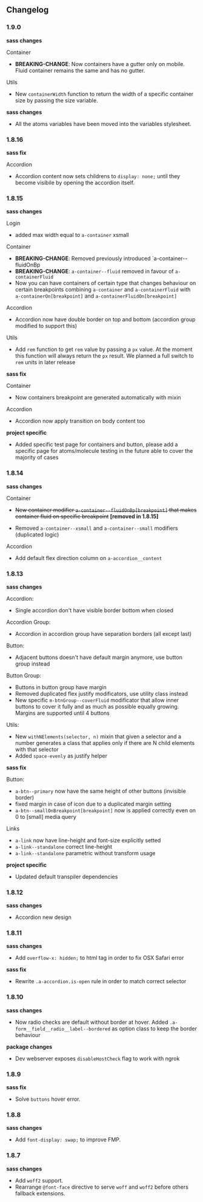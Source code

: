 ## Changelog

### 1.9.0
**sass changes**

Container
- **BREAKING-CHANGE**: Now containers have a gutter only on mobile. Fluid container remains the same and has no gutter.

Utils
- New `containerWidth` function to return the width of a specific container size by passing the size variable. 

**sass changes**
- All the atoms variables have been moved into the variables stylesheet.

### 1.8.16
**sass fix**

Accordion
- Accordion content now sets childrens to `display: none;` until they become visibile by opening the accordion itself.

### 1.8.15
**sass changes**

Login
- added max width equal to `a-container` xsmall

Container
- **BREAKING-CHANGE**: Removed previously introduced `a-container--fluidOnBp
- **BREAKING-CHANGE**: `a-container--fluid` removed in favour of `a-containerFluid` 
- Now you can have containers of certain type that changes behaviour on certain breakpoints combining `a-container` and `a-containerFluid` with `a-containerOn[breakpoint]` and `a-containerFluidOn[breakpoint]` 

Accordion
- Accordion now have double border on top and bottom (accordion group modified to support this)

Utils
- Add `rem` function to get `rem` value by passing a `px` value. At the moment this function will always return the `px` result. We planned a full switch to `rem` units in later release


**sass fix** 

Container
- Now containers breakpoint are generated automatically with mixin

Accordion
- Accordion now apply transition on body content too

**project specific**
- Added specific test page for containers and button, please add a specific page for atoms/molecule testing in the future able to cover the majority of cases 

### 1.8.14
**sass changes**

Container
- ~~New container modifier `a-container--fluidOnBp[breakpoint]` that makes container fluid on specific breakpoint~~ **[removed in 1.8.15]**

- Removed `a-container--xsmall` and `a-container--small` modifiers (duplicated logic)

Accordion
- Add default flex direction column on `a-accordion__content`

### 1.8.13
**sass changes**

Accordion:
- Single accordion don't have visible border bottom when closed

Accordion Group:
- Accordion in accordion group have separation borders (all except last)

Button:
- Adjacent buttons doesn't have default margin anymore, use button group instead

Button Group:
- Buttons in button group have margin
- Removed duplicated flex justify modificators, use utility class instead
- New specific `m-btnGroup--coverFluid` modificator that allow inner buttons to cover it fully and as much as possible equally growing. Margins are supported until 4 buttons

Utils:
- New `withNElements(selector, n)` mixin that given a selector and a number generates a class that applies only if there are N child elements with that selector
- Added `space-evenly` as justify helper

**sass fix**

Button:
- `a-btn--primary` now have the same height of other buttons (invisible border)
- fixed margin in case of icon due to a duplicated margin setting
- `a-btn--smallOnBreakpoint[breakpoint]` now is applied correctly even on 0 to [small] media query

Links
- `a-link` now have line-height and font-size explicitly setted 
- `a-link--standalone` correct line-height
- `a-link--standalone` parametric without transform usage

**project specific**
- Updated default transpiler dependencies

### 1.8.12
**sass changes**

- Accordion new design

### 1.8.11 
**sass changes**
- Add `overflow-x: hidden;` to html tag in order to fix OSX Safari error

**sass fix**
- Rewrite `.a-accordion.is-open` rule in order to match correct selector

### 1.8.10 
**sass changes**
- Now radio checks are default without border at hover. Added `.a-form__field__radio__label--bordered` as option class to keep the border behaviour

**package changes**
- Dev webserver exposes `disableHostCheck` flag to work with ngrok

### 1.8.9
**sass fix**
- Solve `buttons` hover error.

### 1.8.8
**sass changes**
- Add `font-display: swap;` to improve FMP.

### 1.8.7
**sass changes**
- Add `woff2` support. 
- Rearrange `@font-face` directive to serve `woff` and `woff2` before others fallback extensions.
